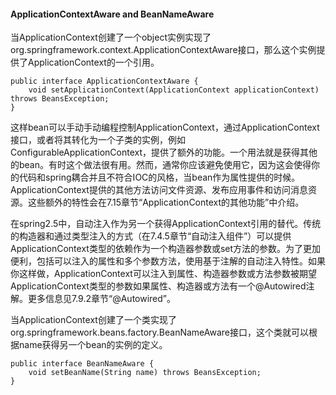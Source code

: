 #### ApplicationContextAware and BeanNameAware

当ApplicationContext创建了一个object实例实现了org.springframework.context.ApplicationContextAware接口，那么这个实例提供了ApplicationContext的一个引用。

```
public interface ApplicationContextAware {
    void setApplicationContext(ApplicationContext applicationContext) throws BeansException;
}
```

这样bean可以手动手动编程控制ApplicationContext，通过ApplicationContext接口，或者将其转化为一个子类的实例，例如ConfigurableApplicationContext，提供了额外的功能。一个用法就是获得其他的bean。有时这个做法很有用。然而，通常你应该避免使用它，因为这会使得你的代码和spring耦合并且不符合IOC的风格，当bean作为属性提供的时候。ApplicationContext提供的其他方法访问文件资源、发布应用事件和访问消息资源。这些额外的特性会在7.15章节“ApplicationContext的其他功能”中介绍。

在spring2.5中，自动注入作为另一个获得ApplicationContext引用的替代。传统的构造器和通过类型注入的方式（在7.4.5章节“自动注入组件”）可以提供ApplicationContext类型的依赖作为一个构造器参数或set方法的参数。为了更加便利，包括可以注入的属性和多个参数方法，使用基于注解的自动注入特性。如果你这样做，ApplicationContext可以注入到属性、构造器参数或方法参数被期望ApplicationContext类型的参数如果属性、构造器或方法有一个@Autowired注解。更多信息见7.9.2章节“@Autowired”。

当ApplicationContext创建了一个类实现了org.springframework.beans.factory.BeanNameAware接口，这个类就可以根据name获得另一个bean的实例的定义。

```
public interface BeanNameAware {
    void setBeanName(String name) throws BeansException;
}
```


